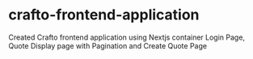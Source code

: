 # crafto-frontend-application
Created Crafto frontend application using Nextjs container Login Page, Quote Display page with Pagination and Create Quote Page
